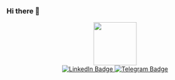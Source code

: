 ### Hi there 👋
<div id="header" align="center">
  <img src="https://media.giphy.com/media/ptqAPgghLtHOa0SLJS/giphy.gif" width="100"/>
</div>
<div id="badges" align="center">
  <a href=www.linkedin.com/in/arina-kolganova>
    <img src="https://img.shields.io/badge/LinkedIn-darkblue?style=for-the-badge&logo=linkedin&logoColor=white" alt="LinkedIn Badge"/>
  </a>
  <a href="https://t.me/a21kol">
    <img src="https://img.shields.io/badge/Telegram-blue?style=for-the-badge&logo=telegram&logoColor=white" alt="Telegram Badge"/>
  </a>
</div>
